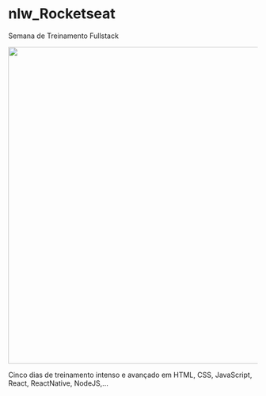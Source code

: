 # nlw_Rocketseat
Semana de Treinamento Fullstack

<img src="assets/img1.jpg" width="640">

Cinco dias de treinamento intenso e avançado em HTML, CSS, JavaScript, React, ReactNative, NodeJS,...
